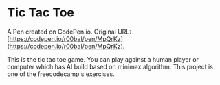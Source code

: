 # Tic Tac Toe 

A Pen created on CodePen.io. Original URL: [https://codepen.io/r00bal/pen/MpQrKz](https://codepen.io/r00bal/pen/MpQrKz).

This is the tic tac toe game. You can play against a human player or computer which has AI build based on minimax algorithm. This project is one of the freecodecamp's exercises.